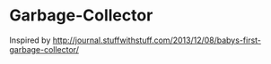 # Garbage-Collector
Inspired by http://journal.stuffwithstuff.com/2013/12/08/babys-first-garbage-collector/
